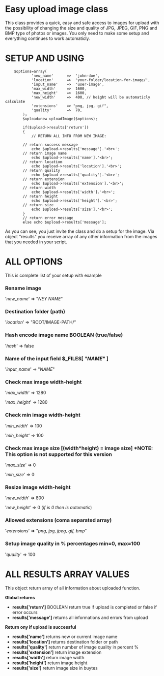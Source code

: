 Easy upload image class
=======================
This class provides a quick, easy and safe access to images for upload with the possibility of changing the size and quality of JPG, JPEG, GIF, PNG and BMP type of photos or images. You only need to make some setup and everything continues to work automaticly.

SETUP AND USING
=======================
```
    $options=array(
			'new_name'		=>	'john-doe',
			'location'		=>	'your-folder/location-for-image/',
			'input_name'	=>	'user-image',
			'max_width'		=>	1600,
			'max_height'	=>	1600,
			'new_width'		=>	400, // height will be automaticly calculate
			'extensions'	=> "png, jpg, gif",
			'quality'		=>	70,
		);
		$upload=new uploadImage($options);
		
		if($upload->results['return'])
		{
			// RETURN ALL INFO FROM NEW IMAGE:
			
		// return success message
			echo $upload->results['message'].'<br>';
		// return image name
			echo $upload->results['name'].'<br>';
		// return location
			echo $upload->results['location'].'<br>';
		// return quality
			echo $upload->results['quality'].'<br>';
		// return extension
			echo $upload->results['extension'].'<br>';
		// return width
			echo $upload->results['width'].'<br>';
		// return height
			echo $upload->results['height'].'<br>';
		// return size
			echo $upload->results['size'].'<br>';
		}
		// return error message
		else echo $upload->results['message'];
```
As you can see, you just invite the class and do a setup for the image. Via object "results" you receive array of any other information from the images that you needed in your script.

ALL OPTIONS
=======================
This is complete list of your setup with example

### Rename image

'*new_name*'		=>	"*NEY NAME*"

### Destination folder (path)

'*location*'		=>	"ROOT/IMAGE-PATH/"

### Hash encode image name BOOLEAN (true/false)

'*hash*'			=>	false

### Name of the input field $_FILES[ "*NAME*" ]

'*input_name*'	=>	"*NAME*"

### Check max image width-height

'*max_width*'		=>	1280

'*max_height*'	=>	1280

### Check min image width-height

'*min_width*'		=>	100

'*min_height*'	=>	100

### Check max image size [(width*height) = image size] *NOTE: This option is not supported for this version

'*max_size*'		=>	0

'*min_size*'		=>	0

### Resize image width-height

'*new_width*'		=>	800

'*new_height*'	=>	0  (*if is 0 then is automatic*)

### Allowed extensions (coma separated array)

'*extensions*'	=> "*png, jpg, jpeg, gif, bmp*"

### Setup image quality in % percentages min=0, max=100

'*quality*'		=>	100

ALL RESULTS ARRAY VALUES
=======================
This object return array of all information about uploaded function.

**Global returns**
- **results['return']** BOOLEAN return true if upload is completed or false if error occurs
- **results['message']** returns all informations and errors from upload

**Return ony if upload is successful**
- **results['name']** returns new or current image name
- **results['location']** returns destination folder or path
- **results['quality']** return number of image quality in percent %
- **results['extension']** return image extension
- **results['width']** return image width
- **results['height']** return image height
- **results['size']** return image size in buytes
